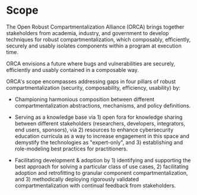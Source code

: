 # Scope

The Open Robust Compartmentalization Alliance (ORCA) brings together
stakeholders from academia, industry, and government to develop techniques 
for robust compartmentalization, which composably, efficiently, securely and
usably isolates components within a program at execution time.

ORCA envisions a future where bugs and vulnerabilities are securely, efficiently
and usably contained in a composable way.

ORCA's scope encompasses addressing gaps in four pillars of robust
compartmentalization (security, composability, efficiency, usability) by:

* Championing harmonious composition between different compartmentalization
  abstractions, mechanisms, and policy definitions.

* Serving as a knowledge base via 1) open fora for knowledge sharing between
  different stakeholders (researchers, developers, integrators, end users,
  sponsors), via 2) resources to enhance cybersecurity education curricula as a
  way to increase engagement in this space and demystify the technologies as
  "expert-only", and 3) establishing and role-modeling best practices for
  practitioners.
  
* Facilitating development & adoption by 1) identifying and supporting the best
 approach for solving a particular class of use cases, 2) facilitating adoption
 and retrofitting to granular component compartmentalization, and 3)
 methodically deploying rigorously validated compartmentalization with continual
 feedback from stakeholders.
